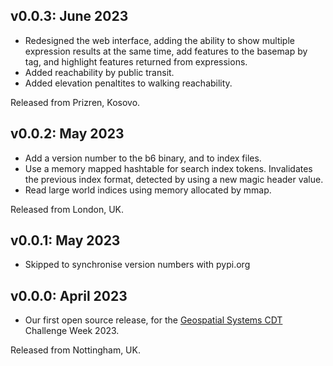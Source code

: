 ## v0.0.3: June 2023

* Redesigned the web interface, adding the ability to show
  multiple expression results at the same time, add features to
  the basemap by tag, and highlight features returned from expressions.
* Added reachability by public transit.
* Added elevation penaltites to walking reachability.

Released from Prizren, Kosovo.

## v0.0.2: May 2023

* Add a version number to the b6 binary, and to index files.
* Use a memory mapped hashtable for search index tokens. Invalidates the
  previous index format, detected by using a new magic header value.
* Read large world indices using memory allocated by mmap.

Released from London, UK.

## v0.0.1: May 2023

* Skipped to synchronise version numbers with pypi.org

## v0.0.0: April 2023

* Our first open source release, for the [Geospatial Systems CDT](https://geospatialcdt.ac.uk/) Challenge Week 2023.

Released from Nottingham, UK.